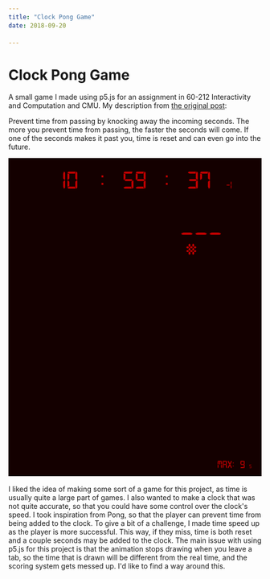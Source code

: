 ```yaml
---
title: "Clock Pong Game"
date: 2018-09-20

---
```


# Clock Pong Game

A small game I made using p5.js for an assignment in 60-212 Interactivity and Computation and CMU. My description from [the original post](http://cmuems.com/2018/60212f/chromsan/09/20/chromsan-clock/):

Prevent time from passing by knocking away the incoming seconds. The more you prevent time from passing, the faster the seconds will come. If one of the seconds makes it past you, time is reset and can even go into the future.

![](/static/images/clock-pong/edit-3.gif)

I liked the idea of making some sort of a game for this project, as time is usually quite a large part of games. I also wanted to make a clock that was not quite accurate, so that you could have some control over the clock's speed. I took inspiration from Pong, so that the player can prevent time from being added to the clock. To give a bit of a challenge, I made time speed up as the player is more successful. This way, if they miss, time is both reset and a couple seconds may be added to the clock. The main issue with using p5.js for this project is that the animation stops drawing when you leave a tab, so the time that is drawn will be different from the real time, and the scoring system gets messed up. I'd like to find a way around this.


